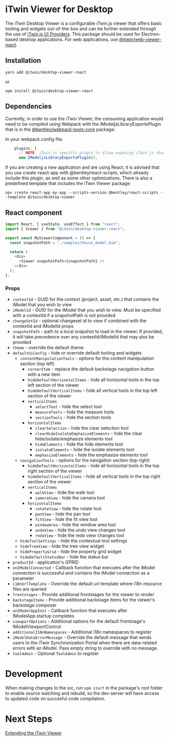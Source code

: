 # iTwin Viewer for Desktop

The iTwin Desktop Viewer is a configurable iTwin.js viewer that offers basic tooling and widgets out-of-the-box and can be further extended through the use of [iTwin.js UI Providers](https://www.itwinjs.org/learning/ui/augmentingui/). This package should be used for Electron-based desktop applications. For web applications, use [@itwin/web-viewer-react](https://www.npmjs.com/package/@itwin/web-viewer-react).

## Installation

```
yarn add @itwin/desktop-viewer-react
```

or

```
npm install @itwin/desktop-viewer-react
```

## Dependencies

Currently, in order to use the iTwin Viewer, the consuming application would need to be compiled using Webpack with the IModeljsLibraryExportsPlugin that is in the [@bentley/webpack-tools-core](https://www.npmjs.com/package/@bentley/webpack-tools-core) package:

In your webpack.config file:

```javascript
    plugins: [
      // NOTE: iTwin.js specific plugin to allow exposing iTwin.js shared libraries into the global scope.
      new IModeljsLibraryExportsPlugin(),
```

If you are creating a new application and are using React, it is advised that you use create-react-app with @bentley/react-scripts, which already include this plugin, as well as some other optimizations. There is also a predefined template that includes the iTwin Viewer package:

```
npx create-react-app my-app --scripts-version @bentley/react-scripts --template @itwin/desktop-viewer
```

## React component

```javascript
import React, { useState, useEffect } from "react";
import { Viewer } from "@itwin/desktop-viewer-react";

export const MyViewerComponent = () => {
  const snapshotPath = "./samples/house_model.bim";

  return (
    <div>
      <Viewer snapshotPath={snapshotPath} />
    </div>
  );
};
```

### Props

- `contextId` - GUID for the context (project, asset, etc.) that contains the iModel that you wish to view
- `iModelId` - GUID for the iModel that you wish to view. Must be specified with a contextId if a snapshotPath is not provided
- `changeSetId` - optional changeset id to view if combined with the contextId and iModelId props
- `snapshotPath` - path to a local snapshot to load in the viewer. If provided, it will take precedence over any contextId/iModelId that may also be provided
- `theme` - override the default theme
- `defaultUiConfig` - hide or override default tooling and widgets
  - `contentManipulationTools` - options for the content manipulation section (top left)
    - `cornerItem` - replace the default backstage navigation button with a new item
    - `hideDefaultHorizontalItems` - hide all horizontal tools in the top left section of the viewer
    - `hideDefaultVerticalItems` - hide all vertical tools in the top left section of the viewer
    - `verticalItems`
      - `selectTool` - hide the select tool
      - `measureTools` - hide the measure tools
      - `sectionTools` - hide the section tools
    - `horizontalItems`
      - `clearSelection` - hide the clear selection tool
      - `clearHideIsolateEmphasizeElements` - hide the clear hide/isolate/emphasize elements tool
      - `hideElements` - hide the hide elements tool
      - `isolateElements` - hide the isolate elements tool
      - `emphasizeElements` - hide the emphasize elements tool
  - `navigationTools` - options for the navigation section (top right)
    - `hideDefaultHorizontalItems` - hide all horizontal tools in the top right section of the viewer
    - `hideDefaultVerticalItems` - hide all vertical tools in the top right section of the viewer
    - `verticalItems`
      - `walkView` - hide the walk tool
      - `cameraView` - hide the camera tool
    - `horizontalItems`
      - `rotateView` - hide the rotate tool
      - `panView` - hide the pan tool
      - `fitView` - hide the fit view tool
      - `windowArea` - hide the window area tool
      - `undoView` - hide the undo view changes tool
      - `redoView` - hide the redo view changes tool
  - `hideToolSettings` - hide the contextual tool settings
  - `hideTreeView` - hide the tree view widget
  - `hidePropertyGrid` - hide the property grid widget
  - `hideDefaultStatusBar` - hide the status bar
- `productId` - application's GPRID
- `onIModelConnected` - Callback function that executes after the iModel connection is successful and contains the iModel connection as a parameter
- `i18nUrlTemplate` - Override the default url template where i18n resource files are queried
- `frontstages` - Provide additional frontstages for the viewer to render
- `backstageItems` - Provide additional backstage items for the viewer's backstage composer
- `onIModelAppInit` - Callback function that executes after IModelApp.startup completes
- `viewportOptions` - Additional options for the default frontstage's IModelViewportControl
- `additionalI18nNamespaces` - Additional i18n namespaces to register
- `iModelDataErrorMessage` - Override the default message that sends users to the iTwin Synchronization Portal when there are data-related errors with an iModel. Pass empty string to override with no message.
- `toolAdmin` - Optional `ToolAdmin` to register

# Development

When making changes to the src, run `npm start` in the package's root folder to enable source watching and rebuild, so the dev-server will have access to updated code on succesful code compilation.

# Next Steps

[Extending the iTwin Viewer](https://www.itwinjs.org/learning/tutorials/hello-world-viewer/)
